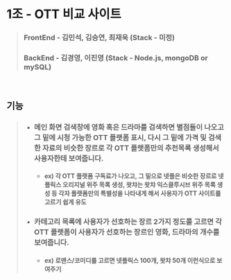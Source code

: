 # 1조 - OTT 비교 사이트 

> ### FrontEnd - 김민석, 김승연, 최재욱 (Stack - 미정)
> ### BackEnd - 김경영, 이진영 (Stack - Node.js, mongoDB or mySQL)
<br>

## **기능**
>  + ### 메인 화면 검색창에 영화 혹은 드라마를 검색하면 별점들이 나오고 그 밑에 시청 가능한 OTT 플랫폼 표시, 다시 그 밑에 가격 및 검색한 자료의 비슷한 장르로 각 OTT 플랫폼만의 추천목록 생성해서 사용자한테 보여줍니다.
>     + #### ex) 각 OTT 플랫폼 구독료가 나오고, 그 밑으로 넷플은 비슷한 장르로 넷플릭스 오리지널 위주 목록 생성, 왓챠는 왓챠 익스클루시브 위주 목록 생성 등 각자 플랫폼만의 특별성을 나타내게 해서 사용자가 OTT 사이트를 고르기 쉽게 유도
> + ### 카테고리 목록에 사용자가 선호하는 장르 2가지 정도를 고르면 각 OTT 플랫폼이 사용자가 선호하는 장르인 영화, 드라마의 개수를 보여줍니다.
>     + #### ex) 로맨스/코미디를 고르면 넷플릭스 100개, 왓챠 50개 이런식으로 보여주기

